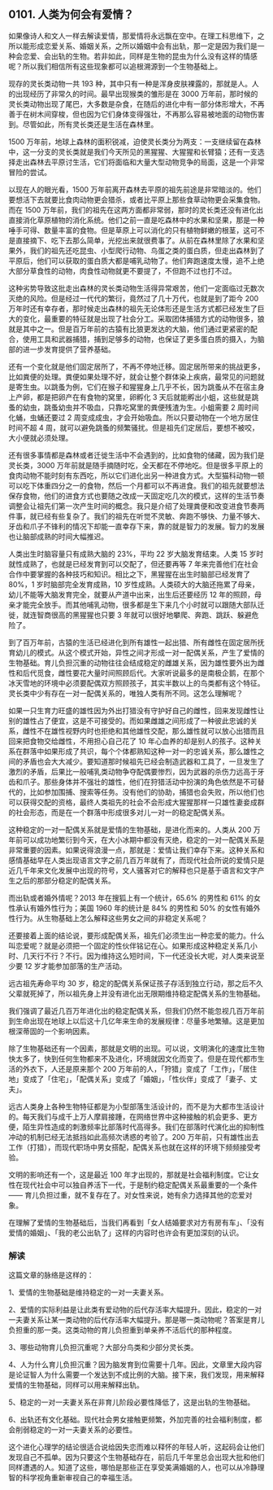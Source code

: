 ## 0101. 人类为何会有爱情？

如果像诗人和文人一样去解读爱情，那爱情将永远飘在空中。在理工科思维下，之所以能形成恋爱关系、婚姻关系，之所以婚姻中会有出轨，那一定是因为我们是一种会恋爱、会出轨的生物。若非如此，同样是生物的昆虫为什么没有这样的情感呢？所以我们相信所有这些现象都可以追根溯源到一个生物基础上。

现存的灵长类动物一共 193 种，其中只有一种是浑身皮肤裸露的，那就是人。人的出现经历了非常久的时间。最早出现猴类的雏形是在 3000 万年前，那时候的灵长类动物出现了尾巴，大多数是杂食，在随后的进化中有一部分体形增大，不再善于在树木间穿梭，但也因为它们身体变得强壮，不再那么容易被地面的动物伤害到。尽管如此，所有灵长类还是生活在森林里。

1500 万年前，地球上森林的面积锐减，迫使灵长类分为两支：一支继续留在森林中，这一分支的灵长类就是我们今天所见的黑猩猩、大猩猩和长臂猿；还有一支选择走出森林去平原讨生活，它们将面临和大量大型动物竞争的局面，这是一个非常冒险的尝试。

以现在人的眼光看，1500 万年前离开森林去平原的祖先前途是非常暗淡的。他们要想活下去就要比食肉动物更会猎杀，或者比平原上那些食草动物更会采集食物。而在 1500 万年前，我们的祖先在这两方面都非常弱，那时的灵长类还没有进化出直接消化草原植物的消化系统。他们之前一直是吃森林中的水果和坚果，那是一种唾手可得、数量丰富的食物。但是草原上可以消化的只有植物鲜嫩的根茎，这可不是直接摘下、吃下去那么简单，光挖出来就很费事了。从前在森林里除了水果和坚果外，我们的祖先还吃昆虫、小型爬行动物、鸟蛋之类的蛋白质，但走出森林到了平原后，他们可以获取的蛋白质大都是哺乳动物了。他们奔跑速度太慢，追不上绝大部分草食性的动物，肉食性动物就更不要提了，不但跑不过也打不过。

这种劣势导致这批走出森林的灵长类动物生活得异常艰苦，他们一定面临过无数次灭绝的风险。但是经过一代代的繁衍，竟然过了几十万代，也就是到了距今 200 万年时还有幸存者，那时候走出森林的祖先无论体形还是生活方式都已经发生了巨大的变化，最重要的特征就是出现了社会分工。采取团体捕猎方式的动物很多，狼就是其中之一。但是百万年前的古猿有比狼更发达的大脑，他们通过更紧密的配合，使用工具和武器捕猎，捕到足够多的动物，也保证了更多蛋白质的摄入，为脑部的进一步发育提供了营养基础。

还有一个变化就是他们固定居所了，不再不停地迁移。固定居所带来的挑战更多，比如粪便的处理。粪便如果处理不好，就会让整个群体染上疾病，最常见的问题就是寄生虫。以跳蚤为例，它们在猴子和猩猩身上几乎不长，因为跳蚤从不在宿主身上产卵，都是把卵产在有食物的窝里，卵孵化 3 天后就能孵出小蛆，这些就是跳蚤的幼虫，跳蚤幼虫并不吸血，只靠吃窝里的粪便残渣为生。小蛆需要 2 周时间化蛹，虫蛹还要过 2 周变成成虫，才会开始吸血。所以只要动物在一个地方居住时间不超 4 周，就可以避免跳蚤的频繁骚扰。但是祖先们定居后，要想不被咬，大小便就必须处理。

还有很多事情都是森林或者迁徙生活中不会遇到的，比如食物的储藏，因为我们是灵长类，3000 万年前就是随手摘随时吃，全天都在不停地吃。但是很多平原上的食肉动物不能时刻有东西吃，所以它们进化出另一种进食方式。大型猫科动物一顿可以吃下体重四分之一的食物，然后一个月都可以不再进食。我们的祖先就要想法保存食物，他们的进食方式也要随之改成一天固定吃几次的模式，这样的生活节奏调整会让祖先们第一次产生时间的概念。我只是介绍了处理粪便和改变进食节奏两件事，就已经有些复杂了。我们的祖先在听觉不灵敏、奔跑不够快、力量不够大、牙齿和爪子不锋利的情况下却能一直幸存下来，靠的就是智力的发展。智力的发展也让脑部成熟的时间大幅推迟。

人类出生时脑容量只有成熟大脑的 23%，平均 22 岁大脑发育结束。人类 15 岁时就性成熟了，也就是已经发育到可以交配了，但还要再等 7 年来完善他们在社会合作中要掌握的各种技巧和知识。相比之下，黑猩猩在出生时脑部已经发育了 80%，1 岁时脑部完全发育成熟，10 岁性成熟。人类硕大的大脑还拖累了母亲，幼儿不能等大脑发育完全，就要从产道中出来，出生后还要经历 12 年的照顾，母亲才能完全放手。而其他哺乳动物，很多都是生下来几个小时就可以跟随大部队迁徙，就连智商很高的黑猩猩也只要 3 年就可以很好地攀爬、奔跑、跳跃、躲避危险了。

到了百万年前，古猿的生活已经进化到所有雄性一起出猎、所有雌性在固定居所抚育幼儿的模式。从这个模式开始，异性之间才形成一对一配偶关系，产生了爱情的生物基础。育儿负担沉重的动物往往会结成稳定的雌雄关系，因为雄性要外出为雌性和后代觅食，雌性要花大量时间照顾后代。大家听说最多的是南极企鹅，在那个冰天雪地的环境中必须要配偶双方照顾孩子，其实半数以上的鸟类都有这个特征。灵长类中少有存在一对一配偶关系的，唯独人类有所不同。这怎么理解呢？

如果一只生育力旺盛的雄性因为外出打猎没有守护好自己的雌性，回来发现雌性让别的雄性占了便宜，这是不可接受的。而如果雌雄之间形成了一种彼此忠诚的关系，雌性不在雄性视野内时也拒绝和其他雄性交配，那么雄性就可以放心出猎而且回来把食物交给雌性，不用担心自己花了 10 年心血养的却是别人的孩子。这种关系在群落中如果形成了共识，每个个体都熟知这种一对一的忠诚关系，那么雄性之间的矛盾也会大大减少。要知道那时候祖先已经会制造武器和工具了，一旦发生了激烈的矛盾，后果比一般哺乳类动物争夺配偶要惨烈，因为武器的杀伤力远高于牙齿和爪子。那些身体并不强壮的雄性，他们在狩猎活动中扮演的角色依然是不可替代的，比如参加围捕、搜索等任务。没有他们的协助，捕猎也会失败，所以他们也可以获得交配的资格，最终人类祖先的社会不会形成大猩猩那样一只雄性妻妾成群的社会形态，而是在一个群落中形成很多对儿一对一的稳定配偶关系。

这种稳定的一对一配偶关系就是爱情的生物基础，是进化而来的。人类从 200 万年前可以成功地繁衍到今天，在大小冰期中都没有灭绝，稳定的一对一配偶关系是非常重要的因素。如果说得浪漫一点，那就是：爱情让我们幸存下来。这种关系和感情基础早在人类出现语言文字之前几百万年就有了，而现代社会所说的爱情只是近几千年来文化发展中出现的符号，文人骚客对它的解释也只是基于语言和文字产生之后的那部分稳定的配偶关系。

而出轨或者婚外情呢？2013 年在搜狐上有一个统计，65.6% 的男性和 61% 的女性承认有婚外性行为；美国 1960 年的统计是 84% 的男性和 50% 的女性有婚外性行为。从生物基础上怎么解释这些男女之间的非稳定关系呢？

还要接着上面的结论说，要形成配偶关系，祖先们必须生出一种恋爱的能力。什么叫恋爱呢？就是必须把一个固定的性伙伴铭记在心。如果形成这种稳定关系几小时、几天行不行？不行。因为维持这么短时间，下一代还没长大呢，对人类来说至少要 12 岁才能参加部落的生产活动。

远古祖先寿命平均 30 岁，稳定的配偶关系保证孩子存活到独立行动，那之后不久父辈就死掉了，所以祖先身上并没有进化出无限期维持稳定配偶关系的生物基础。

我们强调了最近几百万年进化出的稳定配偶关系，但我们仍然不能忽视几百万年前到生命出现在地球上以后这十几亿年来生命的发展规律：尽量多地繁殖。这是更加根深蒂固的一个影响因素。

除了生物基础还有一个因素，那就是文明的出现。可以说，文明演化的速度比生物快太多了，快到任何生物都来不及进化，环境就因文化而变了。但是在现代都市生活的外衣下，人还是原来那个 200 万年前的人，「狩猎」变成了「工作」，「居住地」变成了「住宅」，「配偶关系」变成了「婚姻」，「性伙伴」变成了「妻子、丈夫」。

远古人类身上各种生物特征都是为小型部落生活设计的，而不是为大都市生活设计的。每天我们与成千上万人摩肩接踵，在网络世界中这种接触的机会更多、更方便，陌生异性造成的刺激频率比部落时代高得多。我们在部落时代演化出的抑制性冲动的机制已经无法抵挡如此高频次诱惑的考验了。200 万年前，只有雄性出去工作（打猎），而现代职场中男女搭配，配偶关系也就在这样的环境下频频接受考验。

文明的影响还有一个，这是最近 100 年才出现的，那就是社会福利制度。它让女性在现代社会中可以独自养活下一代，于是制约稳定配偶关系最重要的一个条件 —— 育儿负担过重，就不复存在了。对女性来说，她有余力选择其他的恋爱对象。

在理解了爱情的生物基础后，当我们再看到「女人结婚要求对方有房有车」、「没有爱情的婚姻」、「我的老公出轨了」这样的内容时也许会有更加深刻的认识。

### 解读

这篇文章的脉络是这样的：

1、爱情的生物基础是维持稳定的一对一夫妻关系。

2、爱情的实际利益是让此类有爱动物的后代存活率大幅提升。因此，稳定的一对一夫妻关系让某一类动物的后代存活率大幅提升。那是哪一类动物呢？答案是育儿负担重的那一类。这类动物的育儿负担重到单亲养不活后代的那种程度。

3、哪些动物育儿负担沉重呢？大部分鸟类和少部分灵长类。

4、人为什么育儿负担沉重？因为脑发育到位需要十几年。因此，文章里大段内容是论证智人为什么需要一个发达到不成比例的大脑。接下来，我们发现，用来解释爱情的生物基础，同样可以用来解释出轨。

5、稳定的一对一夫妻关系在非育儿阶段必要性降低了，这是出轨的生物基础。

6、出轨还有文化基础。现代社会男女接触更频繁，外加完善的社会福利制度，都会削弱稳定的一对一夫妻关系的必要性。

这个进化心理学的结论很适合说给因失恋而难以释怀的年轻人听，这起码会让他们发现自己不孤单。因为只要这个生物基础存在，前后几千年里总会出现大批和他们同样遭遇的人。知道了这些，哪怕是那些正在享受美满婚姻的人，也可以从冷静理智的科学视角重新审视自己的幸福生活。